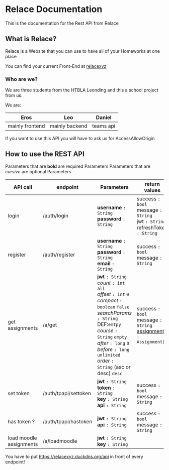 # Relace Documentation
This is the documentation for the Rest API from Relace

## What is Relace?

Relace is a Website that you can use to have all of your Homeworks at one place

You can find your current Front-End at [relacexyz](https://relacexyz.duckdns.org)

### Who are we?

We are three students from the HTBLA Leonding and this a school project from us.

We are:

| Eros            | Leo            | Daniel    |
|-----------------|----------------|-----------|
| mainly frontend | mainly backend | teams api |

<note> If you want to use this API you will have to ask us for AccessAllowOrigin</note>


## How to use the REST API

<tip>Parameters that are <b>bold</b> are required Parameters</tip>
<tip>Parameters that are <i>cursive</i> are optional Parameters</tip>


| API call                | endpoint             | Parameters                                                                                                                                                                                                                                                                                         | return values                                                                                           |
|-------------------------|----------------------|----------------------------------------------------------------------------------------------------------------------------------------------------------------------------------------------------------------------------------------------------------------------------------------------------|---------------------------------------------------------------------------------------------------------|
| login                   | /auth/login          | **username** `: String` <br/> **password** `: String`                                                                                                                                                                                                                                              | success `: bool`<br/> message `: String`<br/> jwt `: String`<br/> refreshToken `: String`               |
| register                | /auth/register       | **username** `: String` <br/> **password** `: String`<br/> **email** `: String`                                                                                                                                                                                                                    | success `: bool`<br/> message `: String`                                                                |
| get assignments         | /a/get               | **jwt** `: String`<br/> *count* `: int` `all`<br/>  *offset* `: int` `0`<br/> *compact* `: boolean` `false`<br/> *searchParams* `: String` DEF:`emtpy` <br/> *course* `: String` `empty`<br/>  *after* `: long` `0`<br/> *before* `: long` `unlimited`<br/>*order* `: String` (asc or desc) `desc` | success `: bool`<br/> message `: String`<br/> [assignments](Assignment-Formatation.md) `: Assignment[]` |
| set token               | /auth/tpapi/settoken | **jwt** `: String`<br/> **token** `: String`<br/>  **key** `: String` <br/>**api** `: String`                                                                                                                                                                                                      | success `: bool`<br/> message `: String`                                                                |
| has token ?             | /auth/tpapi/hastoken | **jwt** `: String`<br/> **api** `: String`                                                                                                                                                                                                                                                         | success `: bool`<br/> message `: String`                                                                |
| load moodle assignments | /a/loadmoodle        | **jwt** `: String`<br/> **key** `: String`                                                                                                                                                                                                                                                         |                                                                                                         |


<warning>You have to put https://relacexyz.duckdns.org/api in front of every endpoint!</warning>
